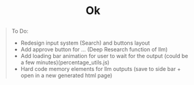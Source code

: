 <h1>

<h1 align="center">
  
  Ok
  
</h1>

> To Do:
> - Redesign input system (Search) and buttons layout
> - Add approve button for ... (Deep Research function of llm)
> - Add loading bar animation for user to wait for the output (could be a few minutes)(percentage_utils.js)
> - Hard code memory elements for llm outputs (save to side bar + open in a new generated html page)
<!--
![](./profile-3d-contrib/profile-night-green.svg)
-->
